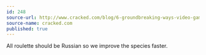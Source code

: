 ```yaml
---
id: 248
source-url: http://www.cracked.com/blog/6-groundbreaking-ways-video-games-are-screwing-players/
source-name: cracked.com
published: true
---
```

 All roulette should be Russian so we improve the species faster.
